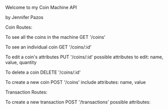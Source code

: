 Welcome to my Coin Machine API

by Jennifer Pazos


Coin Routes:

To see all the coins in the machine
GET '/coins'

To see an individual coin
GET '/coins/:id'

To edit a coin's attributes
PUT '/coins/:id'
possible attributes to edit: name, value, quantity

To delete a coin
DELETE '/coins/:id'

To create a new coin
POST '/coins'
include attributes: name, value


Transaction Routes:

To create a new transaction
POST '/transactions'
possible attributes:
